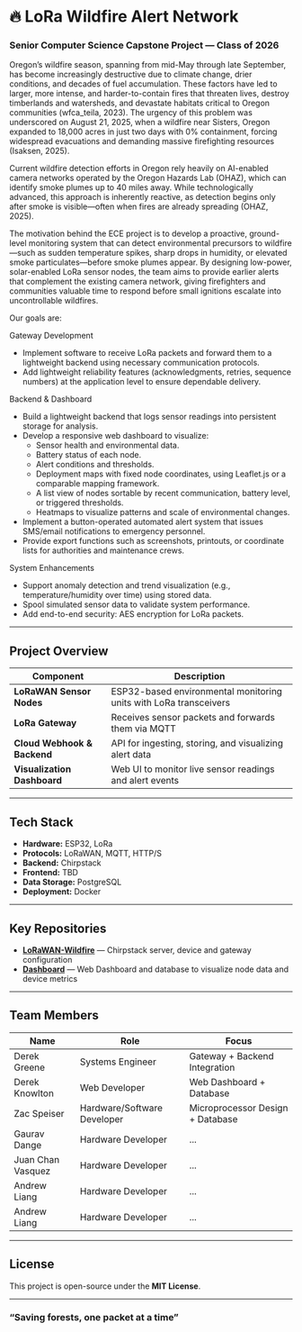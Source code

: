 # 🔥 LoRa Wildfire Alert Network

### Senior Computer Science Capstone Project — Class of 2026

Oregon’s wildfire season, spanning from mid-May through late September, has become increasingly destructive due to climate change, drier conditions, and decades of fuel accumulation. These factors have led to larger, more intense, and harder-to-contain fires that threaten lives, destroy timberlands and watersheds, and devastate habitats critical to Oregon communities (wfca_teila, 2023). The urgency of this problem was underscored on August 21, 2025, when a wildfire near Sisters, Oregon expanded to 18,000 acres in just two days with 0% containment, forcing widespread evacuations and demanding massive firefighting resources (Isaksen, 2025).

Current wildfire detection efforts in Oregon rely heavily on AI-enabled camera networks operated by the Oregon Hazards Lab (OHAZ), which can identify smoke plumes up to 40 miles away. While technologically advanced, this approach is inherently reactive, as detection begins only after smoke is visible—often when fires are already spreading (OHAZ, 2025).

The motivation behind the ECE project is to develop a proactive, ground-level monitoring system that can detect environmental precursors to wildfire—such as sudden temperature spikes, sharp drops in humidity, or elevated smoke particulates—before smoke plumes appear. By designing low-power, solar-enabled LoRa sensor nodes, the team aims to provide earlier alerts that complement the existing camera network, giving firefighters and communities valuable time to respond before small ignitions escalate into uncontrollable wildfires.

Our goals are:

Gateway Development
- Implement software to receive LoRa packets and forward them to a lightweight backend using necessary communication protocols.
- Add lightweight reliability features (acknowledgments, retries, sequence numbers) at the application level to ensure dependable delivery.

Backend & Dashboard
- Build a lightweight backend that logs sensor readings into persistent storage for analysis.
- Develop a responsive web dashboard to visualize:
  - Sensor health and environmental data.
  - Battery status of each node.
  - Alert conditions and thresholds.
  - Deployment maps with fixed node coordinates, using Leaflet.js or a comparable mapping framework.
  - A list view of nodes sortable by recent communication, battery level, or triggered thresholds.
  - Heatmaps to visualize patterns and scale of environmental changes.
- Implement a button-operated automated alert system that issues SMS/email notifications to emergency personnel.
- Provide export functions such as screenshots, printouts, or coordinate lists for authorities and maintenance crews.

System Enhancements
- Support anomaly detection and trend visualization (e.g., temperature/humidity over time) using stored data.
- Spool simulated sensor data to validate system performance.
- Add end-to-end security: AES encryption for LoRa packets.

---

## Project Overview

| Component | Description |
|------------|-------------|
| **LoRaWAN Sensor Nodes** | ESP32-based environmental monitoring units with LoRa transceivers |
| **LoRa Gateway** | Receives sensor packets and forwards them via MQTT |
| **Cloud Webhook & Backend** | API for ingesting, storing, and visualizing alert data |
| **Visualization Dashboard** | Web UI to monitor live sensor readings and alert events |

---

## Tech Stack

- **Hardware:** ESP32, LoRa 
- **Protocols:** LoRaWAN, MQTT, HTTP/S  
- **Backend:** Chirpstack 
- **Frontend:** TBD
- **Data Storage:** PostgreSQL
- **Deployment:** Docker

---

## Key Repositories

- [**LoRaWAN-Wildfire**](https://github.com/LoRa-Wildfire-Alert-Network/LoRaWAN-Wildfire) — Chirpstack server, device and gateway configuration
- [**Dashboard**](https://github.com/LoRa-Wildfire-Alert-Network/Dashboard) — Web Dashboard and database to visualize node data and device metrics

---

## Team Members

| Name | Role | Focus |
|------|------|--------|
| Derek Greene | Systems Engineer | Gateway + Backend Integration |
| Derek Knowlton | Web Developer | Web Dashboard + Database |
| Zac Speiser | Hardware/Software Developer | Microprocessor Design + Database |
| Gaurav Dange | Hardware Developer | ... |
| Juan Chan Vasquez | Hardware Developer | ... |
| Andrew Liang | Hardware Developer | ... |
| Andrew Liang | Hardware Developer | ... |

---

## License

This project is open-source under the **MIT License**.  

---

### “Saving forests, one packet at a time”
